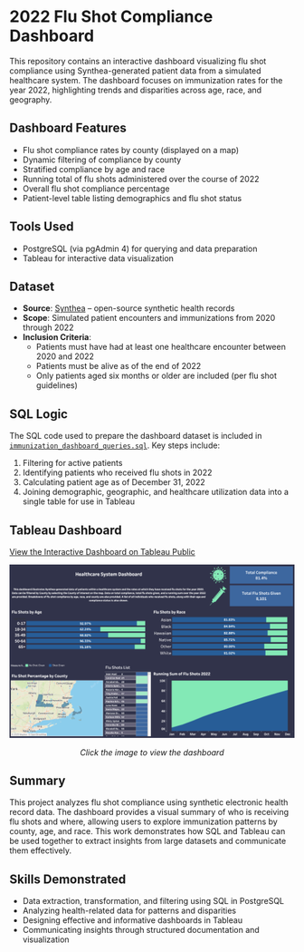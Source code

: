 # 2022 Flu Shot Compliance Dashboard

This repository contains an interactive dashboard visualizing flu shot compliance using Synthea-generated patient data from a simulated healthcare system. The dashboard focuses on immunization rates for the year 2022, highlighting trends and disparities across age, race, and geography.

## Dashboard Features

- Flu shot compliance rates by county (displayed on a map)
- Dynamic filtering of compliance by county
- Stratified compliance by age and race
- Running total of flu shots administered over the course of 2022
- Overall flu shot compliance percentage
- Patient-level table listing demographics and flu shot status

## Tools Used

- PostgreSQL (via pgAdmin 4) for querying and data preparation
- Tableau for interactive data visualization

## Dataset

- **Source**: [Synthea](https://synthetichealth.github.io/synthea/) – open-source synthetic health records
- **Scope**: Simulated patient encounters and immunizations from 2020 through 2022
- **Inclusion Criteria**:
  - Patients must have had at least one healthcare encounter between 2020 and 2022
  - Patients must be alive as of the end of 2022
  - Only patients aged six months or older are included (per flu shot guidelines)

## SQL Logic

The SQL code used to prepare the dashboard dataset is included in [`immunization_dashboard_queries.sql`](./immunization_dashboard_queries.sql). Key steps include:

1. Filtering for active patients
2. Identifying patients who received flu shots in 2022
3. Calculating patient age as of December 31, 2022
4. Joining demographic, geographic, and healthcare utilization data into a single table for use in Tableau

## Tableau Dashboard

[View the Interactive Dashboard on Tableau Public](https://public.tableau.com/views/ImmunizationDashboard_17399922248810/Dashboard1?:language=en-US&:sid=&:redirect=auth&:display_count=n&:origin=viz_share_link)

[![Dashboard Screenshot](./immunization_dashboard_preview.png)](https://public.tableau.com/views/ImmunizationDashboard_17399922248810/Dashboard1?:language=en-US&:sid=&:redirect=auth&:display_count=n&:origin=viz_share_link)

<p align="center"><em>Click the image to view the dashboard</em></p>

## Summary

This project analyzes flu shot compliance using synthetic electronic health record data. The dashboard provides a visual summary of who is receiving flu shots and where, allowing users to explore immunization patterns by county, age, and race. This work demonstrates how SQL and Tableau can be used together to extract insights from large datasets and communicate them effectively.

## Skills Demonstrated

- Data extraction, transformation, and filtering using SQL in PostgreSQL
- Analyzing health-related data for patterns and disparities
- Designing effective and informative dashboards in Tableau
- Communicating insights through structured documentation and visualization
